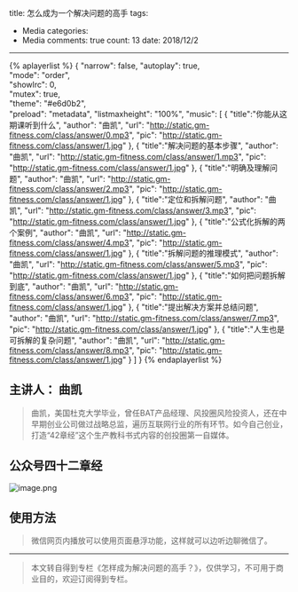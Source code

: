 title: 怎么成为一个解决问题的高手
tags: 
  - Media
categories: 
  - Media
comments: true
count: 13
date: 2018/12/2
---
  
{% aplayerlist %}
{
    "narrow": false,
    "autoplay": true,  
    "mode": "order",    
    "showlrc": 0,               
    "mutex": true,                      
    "theme": "#e6d0b2",             
    "preload": "metadata", 
    "listmaxheight": "100%",
    "music": [
        {
            "title":"你能从这期课听到什么",
            "author": "曲凯",
            "url": "http://static.gm-fitness.com/class/answer/0.mp3",
            "pic": "http://static.gm-fitness.com/class/answer/1.jpg"
        },
        {
            "title":"解决问题的基本步骤",
            "author": "曲凯",
            "url": "http://static.gm-fitness.com/class/answer/1.mp3",
            "pic": "http://static.gm-fitness.com/class/answer/1.jpg"
        },
        {
            "title":"明确及理解问题",
            "author": "曲凯",
            "url": "http://static.gm-fitness.com/class/answer/2.mp3",
            "pic": "http://static.gm-fitness.com/class/answer/1.jpg"
        },
        {
            "title":"定位和拆解问题",
            "author": "曲凯",
            "url": "http://static.gm-fitness.com/class/answer/3.mp3",
            "pic": "http://static.gm-fitness.com/class/answer/1.jpg"
        },
        {
            "title":"公式化拆解的两个案例",
            "author": "曲凯",
            "url": "http://static.gm-fitness.com/class/answer/4.mp3",
            "pic": "http://static.gm-fitness.com/class/answer/1.jpg"
        },
        {
            "title":"拆解问题的推理模式",
            "author": "曲凯",
            "url": "http://static.gm-fitness.com/class/answer/5.mp3",
            "pic": "http://static.gm-fitness.com/class/answer/1.jpg"
        },
        {
            "title":"如何把问题拆解到底",
            "author": "曲凯",
            "url": "http://static.gm-fitness.com/class/answer/6.mp3",
            "pic": "http://static.gm-fitness.com/class/answer/1.jpg"
        },
        {
            "title":"提出解决方案并总结问题",
            "author": "曲凯",
            "url": "http://static.gm-fitness.com/class/answer/7.mp3",
            "pic": "http://static.gm-fitness.com/class/answer/1.jpg"
        },
        {
            "title":"人生也是可拆解的复杂问题",
            "author": "曲凯",
            "url": "http://static.gm-fitness.com/class/answer/8.mp3",
            "pic": "http://static.gm-fitness.com/class/answer/1.jpg"
        }
    ]
}
{% endaplayerlist %}

## 主讲人： 曲凯
> 曲凯，美国杜克大学毕业，曾任BAT产品经理、风投圈风险投资人，还在中早期创业公司做过战略总监，遍历互联网行业的所有环节。如今自己创业，打造“42章经”这个生产教科书式内容的创投圈第一自媒体。

## 公众号四十二章经
![image.png](/images/5cfa40f39fe49477052226f84b133522.png)

## 使用方法
> 微信网页内播放可以使用页面悬浮功能，这样就可以边听边聊微信了。

-----
> 本文转自得到专栏《怎样成为解决问题的高手？》，仅供学习，不可用于商业目的，欢迎订阅得到专栏。